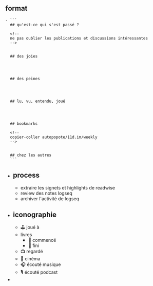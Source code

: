 ## format
	- ```
	  ## qu'est-ce qui s'est passé ?
	  
	  <!--
	  ne pas oublier les publications et discussions intéressantes
	  -->
	  
	  
	  ## des joies
	  
	  
	  
	  
	  ## des peines
	  
	  
	  
	  
	  ## lu, vu, entendu, joué
	  
	  
	  
	  
	  ## bookmarks
	  
	  <!--
	  copier-coller autopopote/11d.im/weekly
	  -->
	  
	  
	  ## chez les autres
	  ```
- ## process
	- extraire les signets et highlights de readwise
	- review des notes logseq
	- archiver l'activité de logseq
- ## iconographie
	- 🕹️ joué à
	- livres
		- 📖 commencé
		- 📕 fini
	- 📺 regardé
	- 🎥 cinéma
	- 🎧 écouté musique
	- 🎙️ écouté podcast
-